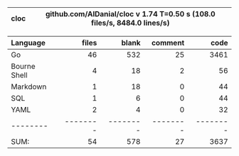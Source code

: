 
cloc|github.com/AlDanial/cloc v 1.74  T=0.50 s (108.0 files/s, 8484.0 lines/s)
--- | ---

Language|files|blank|comment|code
:-------|-------:|-------:|-------:|-------:
Go|46|532|25|3461
Bourne Shell|4|18|2|56
Markdown|1|18|0|44
SQL|1|6|0|44
YAML|2|4|0|32
--------|--------|--------|--------|--------
SUM:|54|578|27|3637
